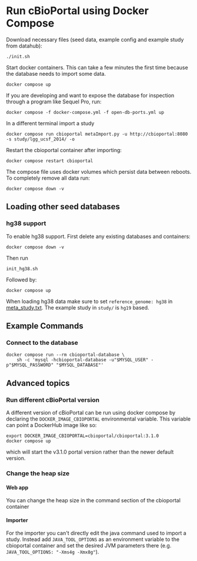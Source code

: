 # Run cBioPortal using Docker Compose
Download necessary files (seed data, example config and example study from
datahub):
```
./init.sh
```

Start docker containers. This can take a few minutes the first time because the
database needs to import some data.
```
docker compose up
```
If you are developing and want to expose the database for inspection through a program like Sequel Pro, run:
```
docker compose -f docker-compose.yml -f open-db-ports.yml up
```
In a different terminal import a study
```
docker compose run cbioportal metaImport.py -u http://cbioportal:8080 -s study/lgg_ucsf_2014/ -o
```

Restart the cbioportal container after importing:
```
docker compose restart cbioportal
```

The compose file uses docker volumes which persist data between reboots. To completely remove all data run:

```
docker compose down -v
```

## Loading other seed databases
### hg38 support
To enable hg38 support. First delete any existing databases and containers:
```
docker compose down -v
```
Then run
```
init_hg38.sh
```
Followed by:
```
docker compose up
```
When loading hg38 data make sure to set `reference_genome: hg38` in [meta_study.txt](https://docs.cbioportal.org/5.1-data-loading/data-loading/file-formats#meta-file-4). The example study in `study/` is `hg19` based. 

## Example Commands
### Connect to the database
```
docker compose run --rm cbioportal-database \
    sh -c 'mysql -hcbioportal-database -u"$MYSQL_USER" -p"$MYSQL_PASSWORD" "$MYSQL_DATABASE"'
```

## Advanced topics
### Run different cBioPortal version

A different version of cBioPortal can be run using docker compose by declaring the `DOCKER_IMAGE_CBIOPORTAL`
environmental variable. This variable can point a DockerHub image like so:

```
export DOCKER_IMAGE_CBIOPORTAL=cbioportal/cbioportal:3.1.0
docker compose up
```

which will start the v3.1.0 portal version rather than the newer default version.

### Change the heap size
#### Web app
You can change the heap size in the command section of the cbioportal container

#### Importer
For the importer you can't directly edit the java command used to import a study. Instead add `JAVA_TOOL_OPTIONS` as an environment variable to the cbioportal container and set the desired JVM parameters there (e.g. `JAVA_TOOL_OPTIONS: "-Xms4g -Xmx8g"`).
